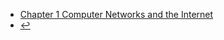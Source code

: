 * [Chapter 1 Computer Networks and the Internet](docs/computer-network/ch1/)
* [:leftwards_arrow_with_hook:](/)

